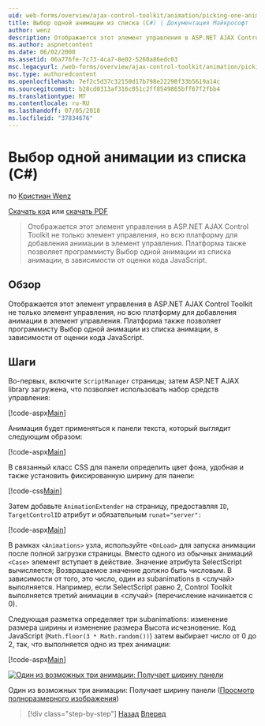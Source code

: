 ```yaml
---
uid: web-forms/overview/ajax-control-toolkit/animation/picking-one-animation-out-of-a-list-cs
title: Выбор одной анимации из списка (C#) | Документация Майкрософт
author: wenz
description: Отображается этот элемент управления в ASP.NET AJAX Control Toolkit не только элемент управления, но всю платформу для добавления анимации в элемент управления. Платформа также ра...
ms.author: aspnetcontent
ms.date: 06/02/2008
ms.assetid: 06a776fe-7c73-4ca7-8e02-5260a86edc03
msc.legacyurl: /web-forms/overview/ajax-control-toolkit/animation/picking-one-animation-out-of-a-list-cs
msc.type: authoredcontent
ms.openlocfilehash: 7ef2c5d37c32150d17b798e22290f33b5619a14c
ms.sourcegitcommit: b28cd0313af316c051c2ff8549865bff67f2fbb4
ms.translationtype: MT
ms.contentlocale: ru-RU
ms.lasthandoff: 07/05/2018
ms.locfileid: "37834676"
---
```

<a name="picking-one-animation-out-of-a-list-c"></a>Выбор одной анимации из списка (C#)
====================
по [Кристиан Wenz](https://github.com/wenz)

[Скачать код](http://download.microsoft.com/download/f/9/a/f9a26acd-8df4-4484-8a18-199e4598f411/Animation5.cs.zip) или [скачать PDF](http://download.microsoft.com/download/6/7/1/6718d452-ff89-4d3f-a90e-c74ec2d636a3/animation5CS.pdf)

> Отображается этот элемент управления в ASP.NET AJAX Control Toolkit не только элемент управления, но всю платформу для добавления анимации в элемент управления. Платформа также позволяет программисту Выбор одной анимации из списка анимации, в зависимости от оценки кода JavaScript.


## <a name="overview"></a>Обзор

Отображается этот элемент управления в ASP.NET AJAX Control Toolkit не только элемент управления, но всю платформу для добавления анимации в элемент управления. Платформа также позволяет программисту Выбор одной анимации из списка анимации, в зависимости от оценки кода JavaScript.

## <a name="steps"></a>Шаги

Во-первых, включите `ScriptManager` страницы; затем ASP.NET AJAX library загружена, что позволяет использовать набор средств управления:

[!code-aspx[Main](picking-one-animation-out-of-a-list-cs/samples/sample1.aspx)]

Анимация будет применяться к панели текста, который выглядит следующим образом:

[!code-aspx[Main](picking-one-animation-out-of-a-list-cs/samples/sample2.aspx)]

В связанный класс CSS для панели определить цвет фона, удобная и также установить фиксированную ширину для панели:

[!code-css[Main](picking-one-animation-out-of-a-list-cs/samples/sample3.css)]

Затем добавьте `AnimationExtender` на страницу, предоставляя `ID`, `TargetControlID` атрибут и обязательным `runat="server":`

[!code-aspx[Main](picking-one-animation-out-of-a-list-cs/samples/sample4.aspx)]

В рамках `<Animations>` узла, используйте `<OnLoad>` для запуска анимации после полной загрузки страницы. Вместо одного из обычных анимаций `<Case>` элемент вступает в действие. Значение атрибута SelectScript вычисляется; Возвращаемое значение должно быть числовым. В зависимости от того, это число, один из subanimations в &lt;случай&gt; выполняется. Например, если SelectScript равно 2, Control Toolkit выполняется третий анимации в &lt;случай&gt; (перечисление начинается с 0).

Следующая разметка определяет три subanimations: изменение размера ширины и изменение размера Высота исчезновение. Код JavaScript (`Math.floor(3 * Math.random())`) затем выбирает число от 0 до 2, так, что выполняется одно из трех анимации:

[!code-aspx[Main](picking-one-animation-out-of-a-list-cs/samples/sample5.aspx)]


[![Один из возможных три анимации: Получает ширину панели](picking-one-animation-out-of-a-list-cs/_static/image2.png)](picking-one-animation-out-of-a-list-cs/_static/image1.png)

Один из возможных три анимации: Получает ширину панели ([Просмотр полноразмерного изображения](picking-one-animation-out-of-a-list-cs/_static/image3.png))

> [!div class="step-by-step"]
> [Назад](animation-depending-on-a-condition-cs.md)
> [Вперед](animating-in-response-to-user-interaction-cs.md)
